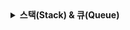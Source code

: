 <details>
<summary><strong>스택(Stack) & 큐(Queue)</strong></summary>
# 스택(Stack) & 큐(Queue) 자료구조 정리

## 1. 개념 요약

### 스택 (Stack)
- 후입선출(LIFO, Last In First Out) 구조
- 데이터의 삽입(push)과 삭제(pop)이 한쪽 끝(top)에서만 이루어짐
- 가장 마지막에 들어온 데이터가 가장 먼저 나감

### 큐 (Queue)
- 선입선출(FIFO, First In First Out) 구조
- 데이터의 삽입(enqueue)은 뒤(rear), 삭제(dequeue)는 앞(front)에서 이루어짐
- 먼저 들어온 데이터가 먼저 처리됨

---

## 2. 시간 복잡도 비교

| 연산 | 스택 | 큐 |
|------|------|-----|
| 삽입 | O(1) | O(1) |
| 삭제 | O(1) | O(1) |
| 탐색 | O(n) | O(n) |

※ 단, 배열 기반 큐에서 맨 앞 요소 삭제 시에는 O(n) 시간 소요 → 덱(deque) 구조로 보완

---

## 3. 삽입/삭제 위치와 자료구조 선택 기준

자료구조는 다음과 같은 기준으로 선택한다.

| 데이터 처리 위치 | 적절한 자료구조 | 설명 |
|------------------|------------------|------|
| 마지막(top)만 자주 다룸 | Stack | 뒤로 가기, 함수 호출 스택 등 |
| 처음부터 순서대로 처리 | Queue | 요청 대기열, BFS 탐색 등 |
| 중간 삽입/삭제 자주 발생 | Linked List | 포인터만 조정하면 되므로 효율적 |
| 빠른 탐색이 중요 | Tree / HashMap | 검색 속도 빠름 (O(log n) 또는 O(1)) |

---

## 4. 실무 적용 예시

### 스택
- 웹 브라우저 '뒤로 가기' 기능
- 함수 호출(재귀 구조 → 콜 스택)
- 화면 전환 (예: Flutter의 Navigator.push/pop)

### 큐
- 프린터 요청 처리
- 메시지 처리 시스템
- BFS(너비 우선 탐색) 구현
- 사용자 입력 처리 순서

---

## 5. 실제 프로젝트에서의 적용

| 기능 | 구조 개념 | 설명 |
|------|-----------|------|
| Flutter 화면 전환 (Navigator.push/pop) | Stack | 가장 마지막에 연 화면부터 pop하여 되돌아감 |
| Firebase 출석 처리 기록 | Queue | 먼저 찍은 출석부터 순차 처리 및 정렬 필요 |
| 재귀 기반 DFS 구현 | Stack | 호출이 스택에 쌓이며 후입선출 방식으로 탐색 수행 |

---

## 6. 결론 및 인사이트

- 자료구조는 단순히 외워서 쓰는 것이 아니라, 데이터가 어떻게 흐르고 어떤 위치에서 다뤄지는지를 기준으로 선택하는 것이 핵심이다.
- 삽입/삭제 위치와 시간 복잡도는 실무에서 코드 성능과 직결되며, 자료구조 선택의 근거가 된다.
- 실제 프로젝트를 통해 알게 모르게 스택과 큐 구조를 사용해왔으며, 이를 의식하고 구조적으로 설계하는 것이 더 나은 개발로 이어진다.

<details>
<summary><strong>Hash & Hash Table 정리</strong></summary>

## Hash & Hash Table

### 핵심 개념

- **해시 함수(Hash Function)**: 입력값을 고정된 길이의 해시값으로 변환하는 함수. (`SHA256`, `MD5`, `bcrypt` 등)
- **해시 테이블(Hash Table)**: 키를 해시값으로 변환하여 데이터를 빠르게 저장/조회하는 자료구조.
- 일반적으로 평균 시간복잡도는 **O(1)** 이며, 해시 충돌 시에는 **체이닝, 오픈 어드레싱** 등의 방식으로 해결.

---

### 실무 적용 예시

| 실무 분야 | 활용 방식 |
|-----------|------------|
| 로그인 시스템 | 비밀번호 해시 저장 (`bcrypt`, `PBKDF2`, `Argon2`) |
| 캐시 시스템 | API 응답을 해시 키로 캐싱 (`Redis`, `Memcached`) |
| Git / 버전 관리 | 커밋 해시로 버전 추적 및 변경 방지 (`SHA-1`) |
| 블록체인 | 블록 연결 및 무결성 보장 (`SHA-256`) |
| 웹 인증 | JWT 토큰 서명 (`HMAC + SHA256`) |
| 파일 무결성 검사 | 다운로드 후 해시 일치 확인 (`sha256sum`) |

---

### 면접 포인트

- **Q. 해시 테이블의 시간복잡도는?**
  - 평균: O(1), 최악: O(n) (충돌 시)

- **Q. 해시 충돌이란?**
  - 서로 다른 키가 동일한 해시값을 가질 때 발생.  
    해결 방법으로는 **체이닝(연결 리스트)** 또는 **오픈 어드레싱(빈 공간 탐색)** 사용.

- **Q. 해시 함수는 왜 단방향이어야 하는가?**
  - 보안을 위해. 해시값으로 원래 데이터를 복원할 수 없도록 설계됨.

- **Q. SHA256과 bcrypt 차이는?**
  - SHA256: 빠르지만 보안에 취약 (무작위 대입 공격 가능)  
  - bcrypt: 느리지만 안전, salt를 내부에 포함하고 반복 횟수 조절 가능

---

### 코드 예시 (Python)

# 일반 해시 사용
# import hashlib
# h = hashlib.sha256(b"mypassword").hexdigest()
# print(h)  # 같은 입력이면 항상 같은 해시 출력

# Salt 사용 예시
# import os
# salt = os.urandom(16)
# hashed = hashlib.pbkdf2_hmac('sha256', b"mypassword", salt, 100000)
# print(hashed)

---

